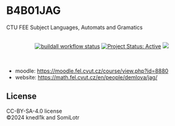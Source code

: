 # B4B01JAG

CTU FEE Subject Languages, Automats and Gramatics

<div align="center">
  <br />
  <a href="https://github.com/knedl1k/B4B01JAG/actions/workflows/latex.yml"><img alt="buildall workflow status" src="https://github.com/knedl1k/B4B01JAG/actions/workflows/latex.yml/badge.svg" /></a>
  <a href="http://www.repostatus.org/#active" title="Project Status: Active – The project has reached a stable, usable state and is being actively developed."><img src="http://www.repostatus.org/badges/latest/active.svg" alt="Project Status: Active" /></a>
  <a href="https://creativecommons.org/licenses/by-sa/4.0/"><img src="https://img.shields.io/badge/License-CC_BY--SA_4.0-lightgrey.svg" /> <a/a>
</div>

<br />
<br />

- moodle: <https://moodle.fel.cvut.cz/course/view.php?id=8880>
- website: <https://math.fel.cvut.cz/en/people/demlova/jag/>

## License
CC-BY-SA-4.0 license\
©2024 knedl1k and SomiLotr
